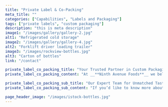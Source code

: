 ```yaml
---
title: "Private Label & Co-Packing"
meta_title: ""
categories: ["Capabilities", "Labels and Packaging"]
tags: ["private labels", "custom packaging"]
description: "this is meta description"
image1: "/images/gallery/gallery-2.jpg"
alt1: "Refrigerated cold storage"
image2: "/images/gallery/gallery-4.jpg"
alt2: "Forklift driver loading trailer"
image3: "/images/rockview-bottles.jpg"
alt3: "Carton of bottles"
link: "/contact"

private_label_co_packing_title: "Your Trusted Partner in Custom Packaging"
private_label_co_packing_content: "At __**Ninth Avenue Foods**__ we believe that your products and our capabilities and experience is a winning combination!\n\nWe are proud to produce and package for reputable brands and private label vendors across the country as well as internationally."

private_label_co_packing_sub_title: "Our Expert Team for Unmatched Taste and Quality in Food Manufacturing"
private_label_co_packing_sub_content: "If you’d like to know more about our capabilities and offerings, please [__**contact us**__](/contact). Our expert team is committed to achieving the exact taste and quality that your customers love with a level of personal care and attention that is unmatched in the industry."

page_header_image: "/images/istock-bottles.jpg"
---
```

